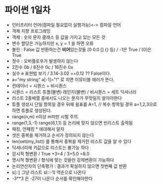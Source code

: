# 파이썬 1일차

* 인터프리터 언어(컴파일 필요없이 실행가능)<-> 컴파일 언어
* 객체 지향 프로그래밍
* 객체 : 숫자 문자 클래스 등 값을 가지고 있는 모든 것
* 변수 할당은 가능하지만 x, y = 1 을 하면 오류
* 불린 : False 값 반환하는건 **비어**있는것들 (0 0.0 [] {} 등) / -1은 True / [0]은 True
* 정수 : 오버플로우가 발생하지 않는다
* 2진수 0b / 8진수 0c / 16진수 0x
* 실수 e 표현법 보기 / 3.14-3.02 ==0.12 ?? False이다.
* a="my string" a[-1]="!" 로 치면 이뮤터블 에러가 뜬다.
* 컨테이너 = 시퀀스 + 비시퀀스
* 시퀀스 = 리스트 튜플(불변) 레인지(불변)  /  비시퀀스 = 세트 딕셔너리
* 리스트 2중배열 중에서도 나오는 문자가 무엇일지 알아야한다
* 튜플 생성시 단일 항목일 경우 뒤에 쉼표를 A=1,  // 복수 항목일 경우 a=1,2,3으로 하면 튜플로 생성된다.
* range(n,m) n이상 m미만 시험 주의
* range(1,3,-1) range(6,1,1) 등 논리에 맞지 않으면 빈리스트 출력됨
* 패킹, 언패킹 * 에대해서 알자
* 셋은 중복을 제거하고 순서가 정의되지 않는다
* len(set(my_list)) 를 통해서 중복을 제거한 리스트 값을 알 수 있다
* 딕셔너리에 키값으로 리스트는 불가능 하다
* 암시적 형변환 / True +3=4 / 3+5.0 =8.0 
* 명시적 형변환 / 형식에 맞는 것들만 강제변환이 가능하다
* 논리연산자의 단축평가 : 결과가 확실하지 않으면 첫번째 값 반환
* s[::] 그냥 리스트 s[::-1] 역순으로 나온다
* -3**3 은 -27이 나온다 순서를 확인해야한다